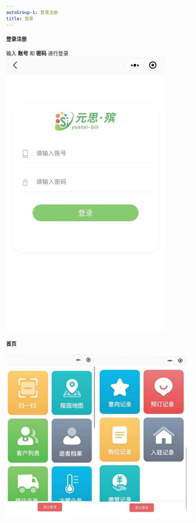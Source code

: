 ```yaml
---
autoGroup-1: 登录注册
title: 登录
---
```

#### 登录注册

输入 **账号** 和 **密码** 进行登录
![11](../../.vuepress/public/product/76.png)

#### 首页

![11](../../.vuepress/public/product/77.png)
